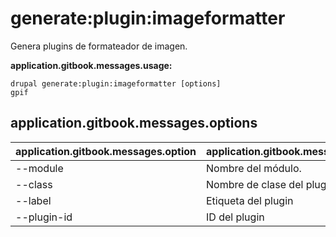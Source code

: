 # generate:plugin:imageformatter
Genera plugins de formateador de imagen.

**application.gitbook.messages.usage:**
```
drupal generate:plugin:imageformatter [options]
gpif
```

## application.gitbook.messages.options
application.gitbook.messages.option | application.gitbook.messages.details
-------|-------------
--module | Nombre del módulo.
--class | Nombre de clase del plugin
--label | Etiqueta del plugin
--plugin-id | ID del plugin
